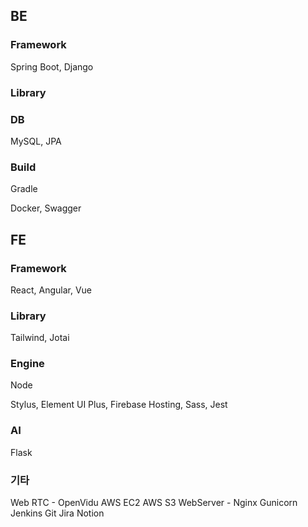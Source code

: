 ## BE

### Framework
Spring Boot, Django
### Library
### DB
MySQL, JPA
### Build
Gradle

Docker, Swagger

## FE

### Framework
React, Angular, Vue
### Library
Tailwind, Jotai
### Engine
Node

Stylus, Element UI Plus, Firebase Hosting, Sass, Jest
### AI
Flask
### 기타 
Web RTC - OpenVidu
AWS EC2
AWS S3
WebServer - Nginx
Gunicorn
Jenkins
Git
Jira
Notion